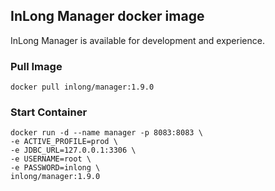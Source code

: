 ## InLong Manager docker image

InLong Manager is available for development and experience.

### Pull Image

```
docker pull inlong/manager:1.9.0
```

### Start Container

```
docker run -d --name manager -p 8083:8083 \
-e ACTIVE_PROFILE=prod \
-e JDBC_URL=127.0.0.1:3306 \
-e USERNAME=root \
-e PASSWORD=inlong \
inlong/manager:1.9.0
```